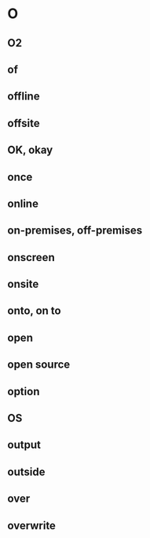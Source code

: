 # O

## O2
## of
## offline
## offsite
## OK, okay
## once
## online
## on-premises, off-premises
## onscreen
## onsite
## onto, on to
## open
## open source
## option
## OS
## output
## outside
## over
## overwrite
